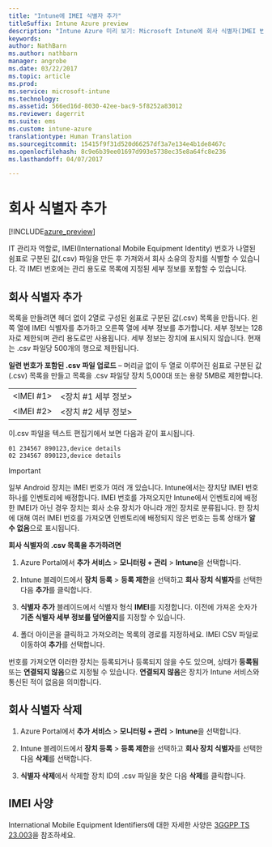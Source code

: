 ```yaml
---
title: "Intune에 IMEI 식별자 추가"
titleSuffix: Intune Azure preview
description: "Intune Azure 미리 보기: Microsoft Intune에 회사 식별자(IMEI 번호)을 추가하는 방법을 알아봅니다. "
keywords: 
author: NathBarn
ms.author: nathbarn
manager: angrobe
ms.date: 03/22/2017
ms.topic: article
ms.prod: 
ms.service: microsoft-intune
ms.technology: 
ms.assetid: 566ed16d-8030-42ee-bac9-5f8252a83012
ms.reviewer: dagerrit
ms.suite: ems
ms.custom: intune-azure
translationtype: Human Translation
ms.sourcegitcommit: 15415f9f31d520d66257df3a7e134e4b1de8467c
ms.openlocfilehash: 8c9e6b39ee01697d993e5738ec35e8a64fc8e236
ms.lasthandoff: 04/07/2017

---
```


# <a name="add-corporate-identifiers"></a>회사 식별자 추가

[!INCLUDE[azure_preview](../includes/azure_preview.md)]

IT 관리자 역할로, IMEI(International Mobile Equipment Identity) 번호가 나열된 쉼표로 구분된 값(.csv) 파일을 만든 후 가져와서 회사 소유의 장치를 식별할 수 있습니다. 각 IMEI 번호에는 관리 용도로 목록에 지정된 세부 정보를 포함할 수 있습니다.

<!-- When you upload serial numbers for company-owned iOS devices, they must be paired with a corporate enrollment profile. Devices must then be enrolled using either Apple’s device enrollment program (DEP) or Apple Configurator to have them appear as company-owned. -->

## <a name="add-corporate-identifiers"></a>회사 식별자 추가
목록을 만들려면 헤더 없이 2열로 구성된 쉼표로 구분된 값(.csv) 목록을 만듭니다. 왼쪽 열에 IMEI 식별자를 추가하고 오른쪽 열에 세부 정보를 추가합니다. 세부 정보는 128자로 제한되며 관리 용도로만 사용됩니다. 세부 정보는 장치에 표시되지 않습니다. 현재는 .csv 파일당 500개의 행으로 제한됩니다.

**일련 번호가 포함된 .csv 파일 업로드** – 머리글 없이 두 열로 이루어진 쉼표로 구분된 값(.csv) 목록을 만들고 목록을 .csv 파일당 장치 5,000대 또는 용량 5MB로 제한합니다.

|||
|-|-|
|&lt;IMEI #1&gt;|&lt;장치 #1 세부 정보&gt;|
|&lt;IMEI #2&gt;|&lt;장치 #2 세부 정보&gt;|

이.csv 파일을 텍스트 편집기에서 보면 다음과 같이 표시됩니다.

```
01 234567 890123,device details
02 234567 890123,device details
```


> [!IMPORTANT]
> 일부 Android 장치는 IMEI 번호가 여러 개 있습니다. Intune에서는 장치당 IMEI 번호 하나를 인벤토리에 배정합니다. IMEI 번호를 가져오지만 Intune에서 인벤토리에 배정한 IMEI가 아닌 경우 장치는 회사 소유 장치가 아니라 개인 장치로 분류됩니다. 한 장치에 대해 여러 IMEI 번호를 가져오면 인벤토리에 배정되지 않은 번호는 등록 상태가 **알 수 없음**으로 표시됩니다.

**회사 식별자의 .csv 목록을 추가하려면**

1. Azure Portal에서 **추가 서비스** > **모니터링 + 관리** > **Intune**을 선택합니다.

2. Intune 블레이드에서 **장치 등록** > **등록 제한**을 선택하고 **회사 장치 식별자**를 선택한 다음 **추가**를 클릭합니다.

3. **식별자 추가** 블레이드에서 식별자 형식 **IMEI**를 지정합니다. 이전에 가져온 숫자가 **기존 식별자 세부 정보를 덮어쓸지**를 지정할 수 있습니다.  

4. 폴더 아이콘을 클릭하고 가져오려는 목록의 경로를 지정하세요. IMEI CSV 파일로 이동하여 **추가**를 선택합니다.

번호를 가져오면 이러한 장치는 등록되거나 등록되지 않을 수도 있으며, 상태가 **등록됨** 또는 **연결되지 않음**으로 지정될 수 있습니다. **연결되지 않음**은 장치가 Intune 서비스와 통신된 적이 없음을 의미합니다.

## <a name="delete--corporate-identifiers"></a>회사 식별자 삭제

1. Azure Portal에서 **추가 서비스** > **모니터링 + 관리** > **Intune**을 선택합니다.

2. Intune 블레이드에서 **장치 등록** > **등록 제한**을 선택하고 **회사 장치 식별자**를 선택한 다음 **삭제**를 선택합니다.

3. **식별자 삭제**에서 삭제할 장치 ID의 .csv 파일을 찾은 다음 **삭제**를 클릭합니다.

## <a name="imei-specifications"></a>IMEI 사양
International Mobile Equipment Identifiers에 대한 자세한 사양은 [3GGPP TS 23.003](https://portal.3gpp.org/desktopmodules/Specifications/SpecificationDetails.aspx?specificationId=729)을 참조하세요.

